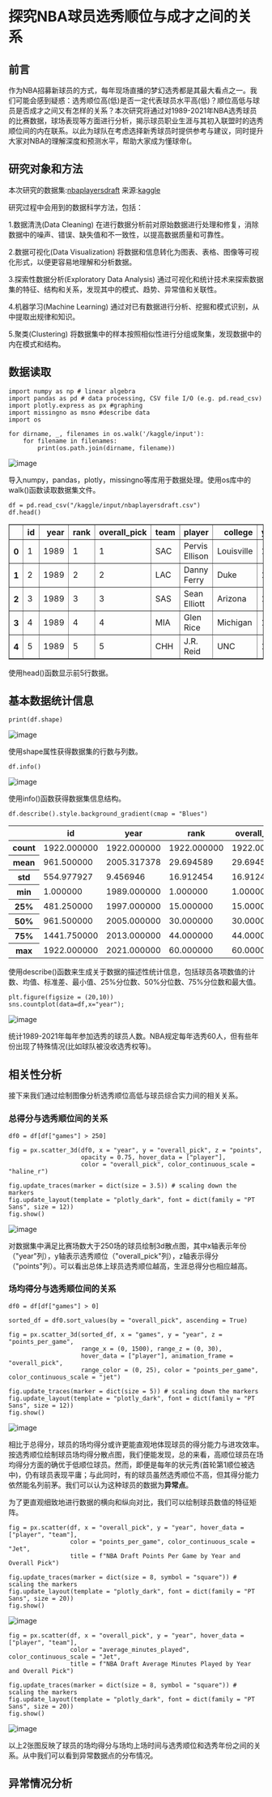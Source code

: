# 探究NBA球员选秀顺位与成才之间的关系
## 前言
作为NBA招募新球员的方式，每年现场直播的梦幻选秀都是其最大看点之一。我们可能会感到疑惑：选秀顺位高(低)是否一定代表球员水平高(低)？顺位高低与球员是否成才之间又有怎样的关系？本次研究将通过对1989-2021年NBA选秀球员的比赛数据，球场表现等方面进行分析，揭示球员职业生涯与其初入联盟时的选秀顺位间的内在联系。以此为球队在考虑选择新秀球员时提供参考与建议，同时提升大家对NBA的理解深度和预测水平，帮助大家成为懂球帝(。
## 研究对象和方法
本次研究的数据集:[nbaplayersdraft](https://github.com/litterqi/Introduction-to-data-science-and-engineering/blob/%E4%BD%9C%E4%B8%9A/%E5%A4%A7%E4%BD%9C%E4%B8%9A/nbaplayersdraft.csv) 来源:[kaggle](https://www.kaggle.com/datasets/mattop/nba-draft-basketball-player-data-19892021/)

研究过程中会用到的数据科学方法，包括：

1.数据清洗(Data Cleaning) 在进行数据分析前对原始数据进行处理和修复，消除数据中的噪声、错误、缺失值和不一致性，以提高数据质量和可靠性。

2.数据可视化(Data Visualization) 将数据和信息转化为图表、表格、图像等可视化形式，以便更容易地理解和分析数据。

3.探索性数据分析(Exploratory Data Analysis) 通过可视化和统计技术来探索数据集的特征、结构和关系，发现其中的模式、趋势、异常值和关联性。

4.机器学习(Machine Learning) 通过对已有数据进行分析、挖掘和模式识别，从中提取出规律和知识。

5.聚类(Clustering) 将数据集中的样本按照相似性进行分组或聚集，发现数据中的内在模式和结构。

## 数据读取
```
import numpy as np # linear algebra
import pandas as pd # data processing, CSV file I/O (e.g. pd.read_csv)
import plotly.express as px #graphing
import missingno as msno #describe data
import os

for dirname, _, filenames in os.walk('/kaggle/input'):
    for filename in filenames:
        print(os.path.join(dirname, filename))
```
![image](https://github.com/litterqi/Introduction-to-data-science-and-engineering/assets/123362884/1f9eef49-f66f-4db2-8bbd-b98ba5cd5ec1)

导入numpy，pandas，plotly，missingno等库用于数据处理。使用os库中的walk()函数读取数据集文件。

```
df = pd.read_csv("/kaggle/input/nbaplayersdraft.csv")
df.head()
```
<table border="1" class="dataframe">
  <thead>
    <tr style="text-align: right;">
      <th></th>
      <th>id</th>
      <th>year</th>
      <th>rank</th>
      <th>overall_pick</th>
      <th>team</th>
      <th>player</th>
      <th>college</th>
      <th>years_active</th>
      <th>games</th>
      <th>minutes_played</th>
      <th>...</th>
      <th>3_point_percentage</th>
      <th>free_throw_percentage</th>
      <th>average_minutes_played</th>
      <th>points_per_game</th>
      <th>average_total_rebounds</th>
      <th>average_assists</th>
      <th>win_shares</th>
      <th>win_shares_per_48_minutes</th>
      <th>box_plus_minus</th>
      <th>value_over_replacement</th>
    </tr>
  </thead>
  <tbody>
    <tr>
      <th>0</th>
      <td>1</td>
      <td>1989</td>
      <td>1</td>
      <td>1</td>
      <td>SAC</td>
      <td>Pervis Ellison</td>
      <td>Louisville</td>
      <td>11.0</td>
      <td>474.0</td>
      <td>11593.0</td>
      <td>...</td>
      <td>0.050</td>
      <td>0.689</td>
      <td>24.5</td>
      <td>9.5</td>
      <td>6.7</td>
      <td>1.5</td>
      <td>21.8</td>
      <td>0.090</td>
      <td>-0.5</td>
      <td>4.4</td>
    </tr>
    <tr>
      <th>1</th>
      <td>2</td>
      <td>1989</td>
      <td>2</td>
      <td>2</td>
      <td>LAC</td>
      <td>Danny Ferry</td>
      <td>Duke</td>
      <td>13.0</td>
      <td>917.0</td>
      <td>18133.0</td>
      <td>...</td>
      <td>0.393</td>
      <td>0.840</td>
      <td>19.8</td>
      <td>7.0</td>
      <td>2.8</td>
      <td>1.3</td>
      <td>34.8</td>
      <td>0.092</td>
      <td>-0.9</td>
      <td>4.9</td>
    </tr>
    <tr>
      <th>2</th>
      <td>3</td>
      <td>1989</td>
      <td>3</td>
      <td>3</td>
      <td>SAS</td>
      <td>Sean Elliott</td>
      <td>Arizona</td>
      <td>12.0</td>
      <td>742.0</td>
      <td>24502.0</td>
      <td>...</td>
      <td>0.375</td>
      <td>0.799</td>
      <td>33.0</td>
      <td>14.2</td>
      <td>4.3</td>
      <td>2.6</td>
      <td>55.7</td>
      <td>0.109</td>
      <td>0.2</td>
      <td>13.5</td>
    </tr>
    <tr>
      <th>3</th>
      <td>4</td>
      <td>1989</td>
      <td>4</td>
      <td>4</td>
      <td>MIA</td>
      <td>Glen Rice</td>
      <td>Michigan</td>
      <td>15.0</td>
      <td>1000.0</td>
      <td>34985.0</td>
      <td>...</td>
      <td>0.400</td>
      <td>0.846</td>
      <td>35.0</td>
      <td>18.3</td>
      <td>4.4</td>
      <td>2.1</td>
      <td>88.7</td>
      <td>0.122</td>
      <td>0.8</td>
      <td>24.9</td>
    </tr>
    <tr>
      <th>4</th>
      <td>5</td>
      <td>1989</td>
      <td>5</td>
      <td>5</td>
      <td>CHH</td>
      <td>J.R. Reid</td>
      <td>UNC</td>
      <td>11.0</td>
      <td>672.0</td>
      <td>15370.0</td>
      <td>...</td>
      <td>0.135</td>
      <td>0.716</td>
      <td>22.9</td>
      <td>8.5</td>
      <td>5.0</td>
      <td>1.0</td>
      <td>22.5</td>
      <td>0.070</td>
      <td>-2.9</td>
      <td>-3.7</td>
    </tr>
  </tbody>
</table>

使用head()函数显示前5行数据。
## 基本数据统计信息
```
print(df.shape)
```
![image](https://github.com/litterqi/Introduction-to-data-science-and-engineering/assets/123362884/b7e786c9-0381-477b-ae39-60c3dc553b51)

使用shape属性获得数据集的行数与列数。

```
df.info()
```
![image](https://github.com/litterqi/Introduction-to-data-science-and-engineering/assets/123362884/38ac6e56-efdd-4909-821f-dac7eb31b853)

使用info()函数获得数据集信息结构。

```
df.describe().style.background_gradient(cmap = "Blues")
```
<table id="T_802a1_">
  <thead>
    <tr>
      <th class="blank level0">&nbsp;</th>
      <th class="col_heading level0 col0">id</th>
      <th class="col_heading level0 col1">year</th>
      <th class="col_heading level0 col2">rank</th>
      <th class="col_heading level0 col3">overall_pick</th>
      <th class="col_heading level0 col4">years_active</th>
      <th class="col_heading level0 col5">games</th>
      <th class="col_heading level0 col6">minutes_played</th>
      <th class="col_heading level0 col7">points</th>
      <th class="col_heading level0 col8">total_rebounds</th>
      <th class="col_heading level0 col9">assists</th>
      <th class="col_heading level0 col10">field_goal_percentage</th>
      <th class="col_heading level0 col11">3_point_percentage</th>
      <th class="col_heading level0 col12">free_throw_percentage</th>
      <th class="col_heading level0 col13">average_minutes_played</th>
      <th class="col_heading level0 col14">points_per_game</th>
      <th class="col_heading level0 col15">average_total_rebounds</th>
      <th class="col_heading level0 col16">average_assists</th>
      <th class="col_heading level0 col17">win_shares</th>
      <th class="col_heading level0 col18">win_shares_per_48_minutes</th>
      <th class="col_heading level0 col19">box_plus_minus</th>
      <th class="col_heading level0 col20">value_over_replacement</th>
    </tr>
  </thead>
  <tbody>
    <tr>
      <th id="T_802a1_level0_row0" class="row_heading level0 row0">count</th>
      <td id="T_802a1_row0_col0" class="data row0 col0">1922.000000</td>
      <td id="T_802a1_row0_col1" class="data row0 col1">1922.000000</td>
      <td id="T_802a1_row0_col2" class="data row0 col2">1922.000000</td>
      <td id="T_802a1_row0_col3" class="data row0 col3">1922.000000</td>
      <td id="T_802a1_row0_col4" class="data row0 col4">1669.000000</td>
      <td id="T_802a1_row0_col5" class="data row0 col5">1669.000000</td>
      <td id="T_802a1_row0_col6" class="data row0 col6">1669.000000</td>
      <td id="T_802a1_row0_col7" class="data row0 col7">1669.000000</td>
      <td id="T_802a1_row0_col8" class="data row0 col8">1669.000000</td>
      <td id="T_802a1_row0_col9" class="data row0 col9">1669.000000</td>
      <td id="T_802a1_row0_col10" class="data row0 col10">1665.000000</td>
      <td id="T_802a1_row0_col11" class="data row0 col11">1545.000000</td>
      <td id="T_802a1_row0_col12" class="data row0 col12">1633.000000</td>
      <td id="T_802a1_row0_col13" class="data row0 col13">1669.000000</td>
      <td id="T_802a1_row0_col14" class="data row0 col14">1669.000000</td>
      <td id="T_802a1_row0_col15" class="data row0 col15">1669.000000</td>
      <td id="T_802a1_row0_col16" class="data row0 col16">1669.000000</td>
      <td id="T_802a1_row0_col17" class="data row0 col17">1669.000000</td>
      <td id="T_802a1_row0_col18" class="data row0 col18">1668.000000</td>
      <td id="T_802a1_row0_col19" class="data row0 col19">1668.000000</td>
      <td id="T_802a1_row0_col20" class="data row0 col20">1669.000000</td>
    </tr>
    <tr>
      <th id="T_802a1_level0_row1" class="row_heading level0 row1">mean</th>
      <td id="T_802a1_row1_col0" class="data row1 col0">961.500000</td>
      <td id="T_802a1_row1_col1" class="data row1 col1">2005.317378</td>
      <td id="T_802a1_row1_col2" class="data row1 col2">29.694589</td>
      <td id="T_802a1_row1_col3" class="data row1 col3">29.694589</td>
      <td id="T_802a1_row1_col4" class="data row1 col4">6.332534</td>
      <td id="T_802a1_row1_col5" class="data row1 col5">348.042540</td>
      <td id="T_802a1_row1_col6" class="data row1 col6">8399.055722</td>
      <td id="T_802a1_row1_col7" class="data row1 col7">3580.413421</td>
      <td id="T_802a1_row1_col8" class="data row1 col8">1497.009587</td>
      <td id="T_802a1_row1_col9" class="data row1 col9">774.300779</td>
      <td id="T_802a1_row1_col10" class="data row1 col10">0.436568</td>
      <td id="T_802a1_row1_col11" class="data row1 col11">0.272405</td>
      <td id="T_802a1_row1_col12" class="data row1 col12">0.716825</td>
      <td id="T_802a1_row1_col13" class="data row1 col13">18.134032</td>
      <td id="T_802a1_row1_col14" class="data row1 col14">7.275734</td>
      <td id="T_802a1_row1_col15" class="data row1 col15">3.194368</td>
      <td id="T_802a1_row1_col16" class="data row1 col16">1.550749</td>
      <td id="T_802a1_row1_col17" class="data row1 col17">17.873697</td>
      <td id="T_802a1_row1_col18" class="data row1 col18">0.061691</td>
      <td id="T_802a1_row1_col19" class="data row1 col19">-2.311271</td>
      <td id="T_802a1_row1_col20" class="data row1 col20">4.403176</td>
    </tr>
    <tr>
      <th id="T_802a1_level0_row2" class="row_heading level0 row2">std</th>
      <td id="T_802a1_row2_col0" class="data row2 col0">554.977927</td>
      <td id="T_802a1_row2_col1" class="data row2 col1">9.456946</td>
      <td id="T_802a1_row2_col2" class="data row2 col2">16.912454</td>
      <td id="T_802a1_row2_col3" class="data row2 col3">16.912454</td>
      <td id="T_802a1_row2_col4" class="data row2 col4">4.656321</td>
      <td id="T_802a1_row2_col5" class="data row2 col5">324.897567</td>
      <td id="T_802a1_row2_col6" class="data row2 col6">9845.871529</td>
      <td id="T_802a1_row2_col7" class="data row2 col7">4826.142847</td>
      <td id="T_802a1_row2_col8" class="data row2 col8">2003.686388</td>
      <td id="T_802a1_row2_col9" class="data row2 col9">1284.602969</td>
      <td id="T_802a1_row2_col10" class="data row2 col10">0.083846</td>
      <td id="T_802a1_row2_col11" class="data row2 col11">0.128339</td>
      <td id="T_802a1_row2_col12" class="data row2 col12">0.118702</td>
      <td id="T_802a1_row2_col13" class="data row2 col13">8.707656</td>
      <td id="T_802a1_row2_col14" class="data row2 col14">4.969343</td>
      <td id="T_802a1_row2_col15" class="data row2 col15">2.083895</td>
      <td id="T_802a1_row2_col16" class="data row2 col16">1.488536</td>
      <td id="T_802a1_row2_col17" class="data row2 col17">27.989805</td>
      <td id="T_802a1_row2_col18" class="data row2 col18">0.094467</td>
      <td id="T_802a1_row2_col19" class="data row2 col19">4.143403</td>
      <td id="T_802a1_row2_col20" class="data row2 col20">11.461729</td>
    </tr>
    <tr>
      <th id="T_802a1_level0_row3" class="row_heading level0 row3">min</th>
      <td id="T_802a1_row3_col0" class="data row3 col0">1.000000</td>
      <td id="T_802a1_row3_col1" class="data row3 col1">1989.000000</td>
      <td id="T_802a1_row3_col2" class="data row3 col2">1.000000</td>
      <td id="T_802a1_row3_col3" class="data row3 col3">1.000000</td>
      <td id="T_802a1_row3_col4" class="data row3 col4">1.000000</td>
      <td id="T_802a1_row3_col5" class="data row3 col5">1.000000</td>
      <td id="T_802a1_row3_col6" class="data row3 col6">0.000000</td>
      <td id="T_802a1_row3_col7" class="data row3 col7">0.000000</td>
      <td id="T_802a1_row3_col8" class="data row3 col8">0.000000</td>
      <td id="T_802a1_row3_col9" class="data row3 col9">0.000000</td>
      <td id="T_802a1_row3_col10" class="data row3 col10">0.000000</td>
      <td id="T_802a1_row3_col11" class="data row3 col11">0.000000</td>
      <td id="T_802a1_row3_col12" class="data row3 col12">0.000000</td>
      <td id="T_802a1_row3_col13" class="data row3 col13">0.000000</td>
      <td id="T_802a1_row3_col14" class="data row3 col14">0.000000</td>
      <td id="T_802a1_row3_col15" class="data row3 col15">0.000000</td>
      <td id="T_802a1_row3_col16" class="data row3 col16">0.000000</td>
      <td id="T_802a1_row3_col17" class="data row3 col17">-1.700000</td>
      <td id="T_802a1_row3_col18" class="data row3 col18">-1.264000</td>
      <td id="T_802a1_row3_col19" class="data row3 col19">-52.000000</td>
      <td id="T_802a1_row3_col20" class="data row3 col20">-8.500000</td>
    </tr>
    <tr>
      <th id="T_802a1_level0_row4" class="row_heading level0 row4">25%</th>
      <td id="T_802a1_row4_col0" class="data row4 col0">481.250000</td>
      <td id="T_802a1_row4_col1" class="data row4 col1">1997.000000</td>
      <td id="T_802a1_row4_col2" class="data row4 col2">15.000000</td>
      <td id="T_802a1_row4_col3" class="data row4 col3">15.000000</td>
      <td id="T_802a1_row4_col4" class="data row4 col4">2.000000</td>
      <td id="T_802a1_row4_col5" class="data row4 col5">72.000000</td>
      <td id="T_802a1_row4_col6" class="data row4 col6">838.000000</td>
      <td id="T_802a1_row4_col7" class="data row4 col7">265.000000</td>
      <td id="T_802a1_row4_col8" class="data row4 col8">128.000000</td>
      <td id="T_802a1_row4_col9" class="data row4 col9">46.000000</td>
      <td id="T_802a1_row4_col10" class="data row4 col10">0.404000</td>
      <td id="T_802a1_row4_col11" class="data row4 col11">0.222000</td>
      <td id="T_802a1_row4_col12" class="data row4 col12">0.659000</td>
      <td id="T_802a1_row4_col13" class="data row4 col13">11.000000</td>
      <td id="T_802a1_row4_col14" class="data row4 col14">3.400000</td>
      <td id="T_802a1_row4_col15" class="data row4 col15">1.700000</td>
      <td id="T_802a1_row4_col16" class="data row4 col16">0.500000</td>
      <td id="T_802a1_row4_col17" class="data row4 col17">0.400000</td>
      <td id="T_802a1_row4_col18" class="data row4 col18">0.030000</td>
      <td id="T_802a1_row4_col19" class="data row4 col19">-3.900000</td>
      <td id="T_802a1_row4_col20" class="data row4 col20">-0.400000</td>
    </tr>
    <tr>
      <th id="T_802a1_level0_row5" class="row_heading level0 row5">50%</th>
      <td id="T_802a1_row5_col0" class="data row5 col0">961.500000</td>
      <td id="T_802a1_row5_col1" class="data row5 col1">2005.000000</td>
      <td id="T_802a1_row5_col2" class="data row5 col2">30.000000</td>
      <td id="T_802a1_row5_col3" class="data row5 col3">30.000000</td>
      <td id="T_802a1_row5_col4" class="data row5 col4">5.000000</td>
      <td id="T_802a1_row5_col5" class="data row5 col5">235.000000</td>
      <td id="T_802a1_row5_col6" class="data row5 col6">4204.000000</td>
      <td id="T_802a1_row5_col7" class="data row5 col7">1552.000000</td>
      <td id="T_802a1_row5_col8" class="data row5 col8">656.000000</td>
      <td id="T_802a1_row5_col9" class="data row5 col9">257.000000</td>
      <td id="T_802a1_row5_col10" class="data row5 col10">0.435000</td>
      <td id="T_802a1_row5_col11" class="data row5 col11">0.317000</td>
      <td id="T_802a1_row5_col12" class="data row5 col12">0.736000</td>
      <td id="T_802a1_row5_col13" class="data row5 col13">17.700000</td>
      <td id="T_802a1_row5_col14" class="data row5 col14">6.200000</td>
      <td id="T_802a1_row5_col15" class="data row5 col15">2.800000</td>
      <td id="T_802a1_row5_col16" class="data row5 col16">1.100000</td>
      <td id="T_802a1_row5_col17" class="data row5 col17">5.300000</td>
      <td id="T_802a1_row5_col18" class="data row5 col18">0.069000</td>
      <td id="T_802a1_row5_col19" class="data row5 col19">-2.000000</td>
      <td id="T_802a1_row5_col20" class="data row5 col20">0.000000</td>
    </tr>
    <tr>
      <th id="T_802a1_level0_row6" class="row_heading level0 row6">75%</th>
      <td id="T_802a1_row6_col0" class="data row6 col0">1441.750000</td>
      <td id="T_802a1_row6_col1" class="data row6 col1">2013.000000</td>
      <td id="T_802a1_row6_col2" class="data row6 col2">44.000000</td>
      <td id="T_802a1_row6_col3" class="data row6 col3">44.000000</td>
      <td id="T_802a1_row6_col4" class="data row6 col4">10.000000</td>
      <td id="T_802a1_row6_col5" class="data row6 col5">584.000000</td>
      <td id="T_802a1_row6_col6" class="data row6 col6">13246.000000</td>
      <td id="T_802a1_row6_col7" class="data row6 col7">5150.000000</td>
      <td id="T_802a1_row6_col8" class="data row6 col8">2139.000000</td>
      <td id="T_802a1_row6_col9" class="data row6 col9">910.000000</td>
      <td id="T_802a1_row6_col10" class="data row6 col10">0.474000</td>
      <td id="T_802a1_row6_col11" class="data row6 col11">0.356000</td>
      <td id="T_802a1_row6_col12" class="data row6 col12">0.797000</td>
      <td id="T_802a1_row6_col13" class="data row6 col13">24.800000</td>
      <td id="T_802a1_row6_col14" class="data row6 col14">10.000000</td>
      <td id="T_802a1_row6_col15" class="data row6 col15">4.200000</td>
      <td id="T_802a1_row6_col16" class="data row6 col16">2.100000</td>
      <td id="T_802a1_row6_col17" class="data row6 col17">24.500000</td>
      <td id="T_802a1_row6_col18" class="data row6 col18">0.104000</td>
      <td id="T_802a1_row6_col19" class="data row6 col19">-0.300000</td>
      <td id="T_802a1_row6_col20" class="data row6 col20">4.500000</td>
    </tr>
    <tr>
      <th id="T_802a1_level0_row7" class="row_heading level0 row7">max</th>
      <td id="T_802a1_row7_col0" class="data row7 col0">1922.000000</td>
      <td id="T_802a1_row7_col1" class="data row7 col1">2021.000000</td>
      <td id="T_802a1_row7_col2" class="data row7 col2">60.000000</td>
      <td id="T_802a1_row7_col3" class="data row7 col3">60.000000</td>
      <td id="T_802a1_row7_col4" class="data row7 col4">22.000000</td>
      <td id="T_802a1_row7_col5" class="data row7 col5">1541.000000</td>
      <td id="T_802a1_row7_col6" class="data row7 col6">52139.000000</td>
      <td id="T_802a1_row7_col7" class="data row7 col7">37062.000000</td>
      <td id="T_802a1_row7_col8" class="data row7 col8">15091.000000</td>
      <td id="T_802a1_row7_col9" class="data row7 col9">12091.000000</td>
      <td id="T_802a1_row7_col10" class="data row7 col10">1.000000</td>
      <td id="T_802a1_row7_col11" class="data row7 col11">1.000000</td>
      <td id="T_802a1_row7_col12" class="data row7 col12">1.000000</td>
      <td id="T_802a1_row7_col13" class="data row7 col13">41.100000</td>
      <td id="T_802a1_row7_col14" class="data row7 col14">27.200000</td>
      <td id="T_802a1_row7_col15" class="data row7 col15">13.300000</td>
      <td id="T_802a1_row7_col16" class="data row7 col16">9.500000</td>
      <td id="T_802a1_row7_col17" class="data row7 col17">249.500000</td>
      <td id="T_802a1_row7_col18" class="data row7 col18">1.442000</td>
      <td id="T_802a1_row7_col19" class="data row7 col19">51.100000</td>
      <td id="T_802a1_row7_col20" class="data row7 col20">142.600000</td>
    </tr>
  </tbody>
</table>

使用describe()函数来生成关于数据的描述性统计信息，包括球员各项数值的计数、均值、标准差、最小值、25%分位数、50%分位数、75%分位数和最大值。

```
plt.figure(figsize = (20,10))
sns.countplot(data=df,x="year");
```
![image](https://github.com/litterqi/Introduction-to-data-science-and-engineering/assets/123362884/d91b0585-ac69-45d5-96d4-7314a79e8d84)

统计1989-2021年每年参加选秀的球员人数。NBA规定每年选秀60人，但有些年份出现了特殊情况(比如球队被没收选秀权等)。
## 相关性分析
接下来我们通过绘制图像分析选秀顺位高低与球员综合实力间的相关关系。
### 总得分与选秀顺位间的关系
```
df0 = df[df["games"] > 250]

fig = px.scatter_3d(df0, x = "year", y = "overall_pick", z = "points", 
                    opacity = 0.75, hover_data = ["player"],
                    color = "overall_pick", color_continuous_scale = "haline_r")

fig.update_traces(marker = dict(size = 3.5)) # scaling down the markers
fig.update_layout(template = "plotly_dark", font = dict(family = "PT Sans", size = 12))
fig.show()
```
![image](https://github.com/litterqi/Introduction-to-data-science-and-engineering/assets/123362884/a08d449a-1d1e-4f64-85bc-a8c96e271290)

对数据集中满足比赛场数大于250场的球员绘制3d散点图，其中x轴表示年份（"year"列），y轴表示选秀顺位（"overall_pick"列），z轴表示得分（"points"列）。可以看出总体上球员选秀顺位越高，生涯总得分也相应越高。

### 场均得分与选秀顺位间的关系
```
df0 = df[df["games"] > 0]

sorted_df = df0.sort_values(by = "overall_pick", ascending = True)

fig = px.scatter_3d(sorted_df, x = "games", y = "year", z = "points_per_game",
                    range_x = (0, 1500), range_z = (0, 30),
                    hover_data = ["player"], animation_frame = "overall_pick", 
                    range_color = (0, 25), color = "points_per_game", color_continuous_scale = "jet")

fig.update_traces(marker = dict(size = 5)) # scaling down the markers
fig.update_layout(template = "plotly_dark", font = dict(family = "PT Sans", size = 12))
fig.show()
```
![image](https://github.com/litterqi/Introduction-to-data-science-and-engineering/assets/123362884/9e46312b-025e-405f-ab13-b74b8b768bb0)

相比于总得分，球员的场均得分或许更能直观地体现球员的得分能力与进攻效率。按选秀顺位绘制球员场均得分散点图，我们便能发现，总的来看，高顺位球员在场均得分方面的确优于低顺位球员。然而，即便是每年的状元秀(首轮第1顺位被选中)，仍有球员表现平庸；与此同时，有的球员虽然选秀顺位不高，但其得分能力依然能名列前茅。我们可以认为这种球员的数据为**异常点**。

为了更直观细致地进行数据的横向和纵向对比，我们可以绘制球员数值的特征矩阵。

```
fig = px.scatter(df, x = "overall_pick", y = "year", hover_data = ["player", "team"],
                 color = "points_per_game", color_continuous_scale = "Jet",
                 title = f"NBA Draft Points Per Game by Year and Overall Pick")

fig.update_traces(marker = dict(size = 8, symbol = "square")) # scaling the markers
fig.update_layout(template = "plotly_dark", font = dict(family = "PT Sans", size = 20))
fig.show()
```
![image](https://github.com/litterqi/Introduction-to-data-science-and-engineering/assets/123362884/e8b113a8-2324-4e1c-8489-595aa0836dc3)

```
fig = px.scatter(df, x = "overall_pick", y = "year", hover_data = ["player", "team"],
                 color = "average_minutes_played", color_continuous_scale = "Jet",
                 title = f"NBA Draft Average Minutes Played by Year and Overall Pick")

fig.update_traces(marker = dict(size = 8, symbol = "square")) # scaling the markers
fig.update_layout(template = "plotly_dark", font = dict(family = "PT Sans", size = 20))
fig.show()
```
![image](https://github.com/litterqi/Introduction-to-data-science-and-engineering/assets/123362884/2a1e9c55-d5d8-408b-8c7a-44beee6e176a)

以上2张图反映了球员的场均得分与场均上场时间与选秀顺位和选秀年份之间的关系。从中我们可以看到异常数据点的分布情况。

## 异常情况分析
